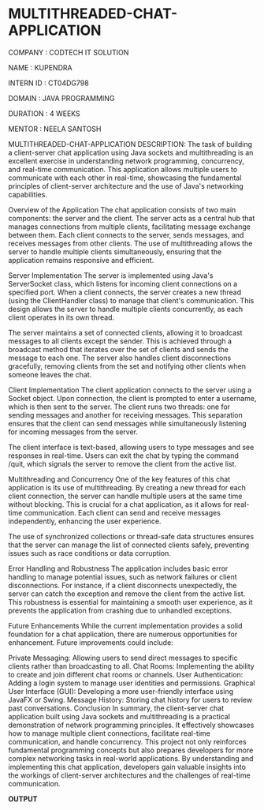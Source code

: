 # MULTITHREADED-CHAT-APPLICATION

COMPANY : CODTECH IT SOLUTION 

NAME : KUPENDRA 

INTERN ID : CT04DG798

DOMAIN : JAVA PROGRAMMING

DURATION : 4 WEEKS

MENTOR : NEELA SANTOSH

MULTITHREADED-CHAT-APPLICATION DESCRIPTION:
The task of building a client-server chat application using Java sockets and multithreading is an excellent exercise in understanding network programming, concurrency, and real-time communication. This application allows multiple users to communicate with each other in real-time, showcasing the fundamental principles of client-server architecture and the use of Java's networking capabilities.

Overview of the Application
The chat application consists of two main components: the server and the client. The server acts as a central hub that manages connections from multiple clients, facilitating message exchange between them. Each client connects to the server, sends messages, and receives messages from other clients. The use of multithreading allows the server to handle multiple clients simultaneously, ensuring that the application remains responsive and efficient.

Server Implementation
The server is implemented using Java's ServerSocket class, which listens for incoming client connections on a specified port. When a client connects, the server creates a new thread (using the ClientHandler class) to manage that client's communication. This design allows the server to handle multiple clients concurrently, as each client operates in its own thread.

The server maintains a set of connected clients, allowing it to broadcast messages to all clients except the sender. This is achieved through a broadcast method that iterates over the set of clients and sends the message to each one. The server also handles client disconnections gracefully, removing clients from the set and notifying other clients when someone leaves the chat.

Client Implementation
The client application connects to the server using a Socket object. Upon connection, the client is prompted to enter a username, which is then sent to the server. The client runs two threads: one for sending messages and another for receiving messages. This separation ensures that the client can send messages while simultaneously listening for incoming messages from the server.

The client interface is text-based, allowing users to type messages and see responses in real-time. Users can exit the chat by typing the command /quit, which signals the server to remove the client from the active list.

Multithreading and Concurrency
One of the key features of this chat application is its use of multithreading. By creating a new thread for each client connection, the server can handle multiple users at the same time without blocking. This is crucial for a chat application, as it allows for real-time communication. Each client can send and receive messages independently, enhancing the user experience.

The use of synchronized collections or thread-safe data structures ensures that the server can manage the list of connected clients safely, preventing issues such as race conditions or data corruption.

Error Handling and Robustness
The application includes basic error handling to manage potential issues, such as network failures or client disconnections. For instance, if a client disconnects unexpectedly, the server can catch the exception and remove the client from the active list. This robustness is essential for maintaining a smooth user experience, as it prevents the application from crashing due to unhandled exceptions.

Future Enhancements
While the current implementation provides a solid foundation for a chat application, there are numerous opportunities for enhancement. Future improvements could include:

Private Messaging: Allowing users to send direct messages to specific clients rather than broadcasting to all.
Chat Rooms: Implementing the ability to create and join different chat rooms or channels.
User Authentication: Adding a login system to manage user identities and permissions.
Graphical User Interface (GUI): Developing a more user-friendly interface using JavaFX or Swing.
Message History: Storing chat history for users to review past conversations.
Conclusion
In summary, the client-server chat application built using Java sockets and multithreading is a practical demonstration of network programming principles. It effectively showcases how to manage multiple client connections, facilitate real-time communication, and handle concurrency. This project not only reinforces fundamental programming concepts but also prepares developers for more complex networking tasks in real-world applications. By understanding and implementing this chat application, developers gain valuable insights into the workings of client-server architectures and the challenges of real-time communication.

**OUTPUT**
